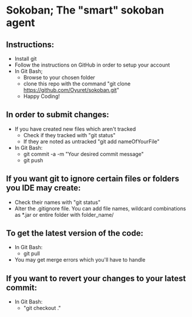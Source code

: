Sokoban; The "smart" sokoban agent
================================

Instructions:
------------------------
* Install git
* Follow the instructions on GitHub in order to setup your account
* In Git Bash;
	* Browse to your chosen folder
	* clone this repo with the command "git clone https://github.com/Oyuret/sokoban.git"
	* Happy Coding!
		
	
In order to submit changes:
------------------------
* If you have created new files which aren't tracked
	* Check if they tracked with "git status"
	* If they are noted as untracked "git add nameOfYourFile"
* In Git Bash:
	* git commit -a -m "Your desired commit message"
	* git push
		
If you want git to ignore certain files or folders you IDE may create:
------------------------
* Check their names with "git status"
* Alter the .gitignore file. You can add file names, wildcard combinations as *.jar or entire folder with folder_name/
		
To get the latest version of the code:
------------------------
* In Git Bash:
	* git pull
* You may get merge errors which you'll have to handle
	
If you want to revert your changes to your latest commit:
------------------------
* In Git Bash:
	* "git checkout ."
		

